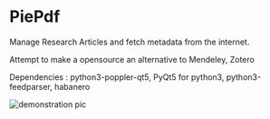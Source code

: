 # PiePdf
Manage Research Articles  and fetch metadata from the internet. 

Attempt to  make a opensource an alternative to Mendeley, Zotero

Dependencies : python3-poppler-qt5, PyQt5 for python3, python3-feedparser, habanero

![demonstration pic](https://github.com/srbhp/PiePdf/raw/master/Screenshot.png)



